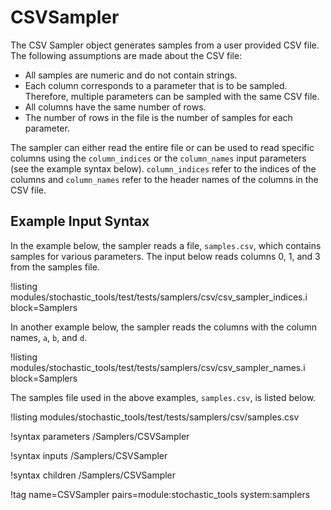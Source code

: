 # CSVSampler

The CSV Sampler object generates samples from a user provided CSV file. The following
assumptions are made about the CSV file:

- All samples are numeric and do not contain strings.
- Each column corresponds to a parameter that is to be sampled. Therefore, multiple
  parameters can be sampled with the same CSV file.
- All columns have the same number of rows.
- The number of rows in the file is the number of samples for each parameter.

The sampler can either read the entire file or can be used to read specific columns
using the `column_indices` or the `column_names` input parameters (see the example
syntax below). `column_indices` refer to the indices of the columns and
`column_names` refer to the header names of the columns in the CSV file.

## Example Input Syntax

In the example below, the sampler reads a file, `samples.csv`, which contains
samples for various parameters. The input below reads columns 0, 1, and 3 from
the samples file.

!listing modules/stochastic_tools/test/tests/samplers/csv/csv_sampler_indices.i block=Samplers

In another example below, the sampler reads the columns with the column names,
`a`, `b`, and `d`.

!listing modules/stochastic_tools/test/tests/samplers/csv/csv_sampler_names.i block=Samplers

The samples file used in the above examples, `samples.csv`, is listed below.

!listing modules/stochastic_tools/test/tests/samplers/csv/samples.csv

!syntax parameters /Samplers/CSVSampler

!syntax inputs /Samplers/CSVSampler

!syntax children /Samplers/CSVSampler

!tag name=CSVSampler pairs=module:stochastic_tools system:samplers
